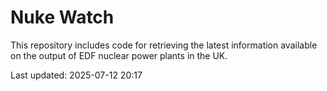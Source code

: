 # Nuke Watch

This repository includes code for retrieving the latest information available on the output of EDF nuclear power plants in the UK.

Last updated: 2025-07-12 20:17